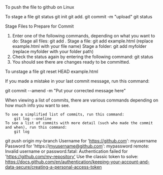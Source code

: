 To push the file to github on Linux

To stage a file
  git status
  git init
  git add.
  git commit -m "upload"
  git status

Stage Files to Prepare for Commit

1. Enter one of the following commands, depending on what you want to do:
    Stage all files: git add .
    Stage a file: git add example.html (replace example.html with your file name)
    Stage a folder: git add myfolder (replace myfolder with your folder path)
2. Check the status again by entering the following command:
  git status
3. You should see there are changes ready to be committed.


To unstage a file
  git reset HEAD example.html
 
If you made a mistake in your last commit message, run this command:

  git commit --amend -m "Put your corrected message here"

When viewing a list of commits, there are various commands depending on how much info you want to see.

    To see a simplified list of commits, run this command:
        git log --oneline
    To see a list of commits with more detail (such who made the commit and when), run this command:
        git log


git push origin my-branch
Username for 'https://github.com': myusername
Password for 'https://myusername@github.com': mypassword
remote: Invalid username or password.fatal: Authentication failed for 'https://github.com/my-repository’
Use the classic token to solve: https://docs.github.com/en/authentication/keeping-your-account-and-data-secure/creating-a-personal-access-token
